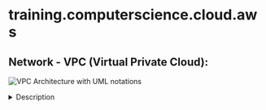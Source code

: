 # training.computerscience.cloud.aws
## Network - VPC (Virtual Private Cloud):
![VPC Architecture with UML notations](https://awscertifiedsolutionsarchitectassociatedocs.s3.amazonaws.com/VPCArchitectureUML.PNG)
 
<details>
<summary>Description</summary>
    
- It is a virtual network within AWS: it is our private data center inside AWS platform
- It can be configured to be public/private or a mixture.
- It is isolated from other VPCs by default.
	- It can't talk to anything outside itself unless we configure it otherwise.
	- It's isolated from network blast radius.
- It is Regional: it can't span regions.
- It is highly available: it is on multiple AZs which allows a HA (Highly Available) architecture.
- It can be connected to our data center and corporate networks: Hardware Virtual Private Network (VPN).
- It supports different Tenancy types: it could be:
	- Dedicated tenant: it can't be changed (Locked). It is expensive.
	- multi-tenant (default): it still could be switched to a dedicated tenant. 

</details>
